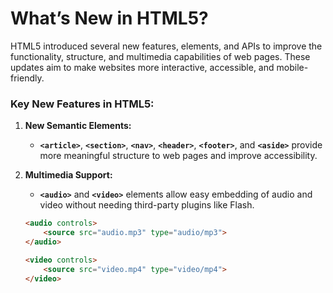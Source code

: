 # What’s New in HTML5?

HTML5 introduced several new features, elements, and APIs to improve the functionality, structure, and multimedia capabilities of web pages. These updates aim to make websites more interactive, accessible, and mobile-friendly.

### Key New Features in HTML5:

1. **New Semantic Elements:**
   - **`<article>`**, **`<section>`**, **`<nav>`**, **`<header>`**, **`<footer>`**, and **`<aside>`** provide more meaningful structure to web pages and improve accessibility.

2. **Multimedia Support:**
   - **`<audio>`** and **`<video>`** elements allow easy embedding of audio and video without needing third-party plugins like Flash.
   ```html
   <audio controls>
       <source src="audio.mp3" type="audio/mp3">
   </audio>

   <video controls>
       <source src="video.mp4" type="video/mp4">
   </video>
